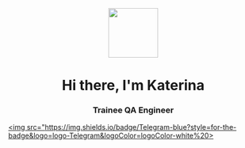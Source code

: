 <div id="header" align="center">
<img src="https://media.giphy.com/media/YIUkip7H6IEmAGp09V/giphy.gif" width="100"/>
</div>

<div id "header" align="center" >
<h1>Hi there, I'm Katerina</h1>
<h3>Trainee QA Engineer</h3>
</div>

<div id="badges">
<a href="https://t.me/@khazzykatt">

<img src="https://img.shields.io/badge/Telegram-blue?style=for-the-badge&logo=logo-Telegram&logoColor=logoColor-white%20>

</div>
